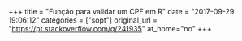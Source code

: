 +++
title = "Função para validar um CPF em R"
date = "2017-09-29 19:06:12"
categories = ["sopt"]
original_url = "https://pt.stackoverflow.com/q/241935"
at_home="no"
+++

